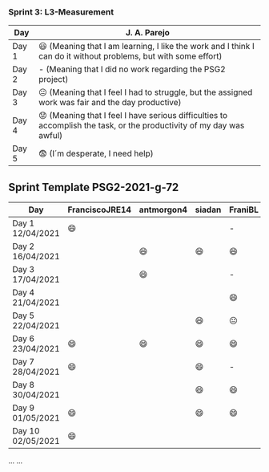 
### Sprint 3: L3-Measurement 

| Day           | J. A. Parejo  |
| ------------- | ------------- |
| Day 1         |    :smiley: (Meaning that I am learning, I like the work and I think I can do it without problems, but with some effort) |
| Day 2         |    - (Meaning that I did no work regarding the PSG2 project)           |
| Day 3         |    :neutral_face:  (Meaning that I feel I had to struggle, but the assigned work was fair and the day productive)          |:fearful:
| Day 4         |    :worried: (Meaning that I feel I have serious difficulties to accomplish the task, or the productivity of my day was awful)           |
| Day 5         |    :fearful:   (I´m desperate, I need help)        |


## Sprint Template PSG2-2021-g-72

| Day                     | FranciscoJRE14  | antmorgon4     |       siadan     |     FraniBL     | DiegoHill      |
| -------------           | -------------   | -------------  | -------------    | -------------   | -------------  | 
| Day 1  12/04/2021       | :smile:         |                |                  | -               |                |               
| Day 2  16/04/2021       |                 | :smile:        | :smile:          | :smile:         | :smile:        |                
| Day 3  17/04/2021       |                 | :smile:        |                  | -               |                |
| Day 4  21/04/2021       |                 |                |                  | :smile:         | :smile:        |
| Day 5  22/04/2021       |                 |                | :smile:          | :neutral_face:  |                |  
| Day 6  23/04/2021       |   :smile:       | :smile:        | :smile:          | :smile:         | :neutral_face: |
| Day 7  28/04/2021       |   :smile:       |                | :smile:          | -               |                |
| Day 8  30/04/2021       |                 |                | :smile:          | :smile:         |   :smile:      |
| Day 9  01/05/2021       | :smile:         |                | :smile:          | :smile:         |                |
| Day 10 02/05/2021       | :smile:         |                |                  |                 | :neutral_face: |
...
...
